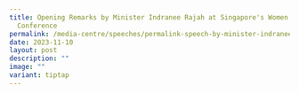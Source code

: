 ```yaml
---
title: Opening Remarks by Minister Indranee Rajah at Singapore's Women Health
  Conference
permalink: /media-centre/speeches/permalink-speech-by-minister-indranee-at-singapore-women-health-conference/
date: 2023-11-10
layout: post
description: ""
image: ""
variant: tiptap
---
```

